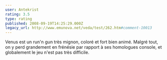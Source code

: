 ```yaml
---
user: Antekrist
rating: 3.5
type: rating
published: 2008-09-19T14:25:29.000Z
legacy_url: http://www.emunova.net/veda/test/262.htm#comment-10013
---
```

Venus est un run'n gun très mignon, coloré et fort bien animé. Malgré tout, on y perd grandement en frénésie par rapport à ses homologues console, et globalement le jeu n'est pas très difficile.